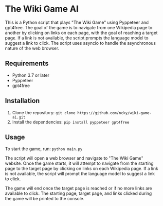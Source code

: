 # The Wiki Game AI

This is a Python script that plays "The Wiki Game" using Pyppeteer and gpt4free. The goal of the game is to navigate from one Wikipedia page to another by clicking on links on each page, with the goal of reaching a target page. If a link is not available, the script prompts the language model to suggest a link to click. The script uses asyncio to handle the asynchronous nature of the web browser.

## Requirements

- Python 3.7 or later
- Pyppeteer
- gpt4free

## Installation

1. Clone the repository:
`git clone https://github.com/ncky/wiki-game-ai.git`
2. Install the dependencies:
`pip install pyppeteer gpt4free`

## Usage

To start the game, run:
`python main.py`

The script will open a web browser and navigate to "The Wiki Game" website. Once the game starts, it will attempt to navigate from the starting page to the target page by clicking on links on each Wikipedia page. If a link is not available, the script will prompt the language model to suggest a link to click.

The game will end once the target page is reached or if no more links are available to click. The starting page, target page, and links clicked during the game will be printed to the console.

